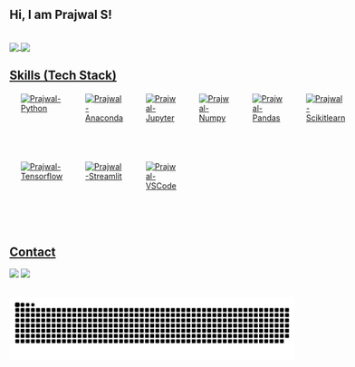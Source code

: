 ## Hi, I am Prajwal S! 
</br>

 <div>
  <a href="https://github.com/Prajwals1">
   <img align="center" height="250" src="https://github-readme-stats.vercel.app/api/top-langs/?username=Prajwals1&layout=compact&langs_count=16&theme=dracula"/>
   <img align="center" src="https://media.licdn.com/dms/image/D5612AQE4Qbm-IfchVw/article-inline_image-shrink_400_744/0/1681986754638?e=1720656000&v=beta&t=a8nBKsPVMO3k6MEODoKkW-yQOvpfQ75nLT9ysXSLNEQ">
</div>

 
## Skills (Tech Stack)
<div style="display: grid; grid-template-columns: repeat(6, 1fr); gap: 40px; margin: 20px;">
  <!-- First Row -->
  <img height="80" alt="Prajwal-Python" src="https://cdn.jsdelivr.net/gh/devicons/devicon@latest/icons/python/python-original-wordmark.svg">
  <img height="80" alt="Prajwal-Anaconda" src="https://cdn.jsdelivr.net/gh/devicons/devicon@latest/icons/anaconda/anaconda-original-wordmark.svg">
  <img height="80" alt="Prajwal-Jupyter" src="https://cdn.jsdelivr.net/gh/devicons/devicon@latest/icons/jupyter/jupyter-original-wordmark.svg">
  <img height="80" alt="Prajwal-Numpy" src="https://cdn.jsdelivr.net/gh/devicons/devicon@latest/icons/numpy/numpy-original-wordmark.svg">
  <img height="80" alt="Prajwal-Pandas" src="https://cdn.jsdelivr.net/gh/devicons/devicon@latest/icons/pandas/pandas-original-wordmark.svg">
  <img height="80" alt="Prajwal-Scikitlearn" src="https://cdn.jsdelivr.net/gh/devicons/devicon@latest/icons/scikitlearn/scikitlearn-original.svg">
  
  <!-- Second Row -->
  <img height="80" alt="Prajwal-Tensorflow" src="https://cdn.jsdelivr.net/gh/devicons/devicon@latest/icons/tensorflow/tensorflow-original.svg">
  <img height="80" alt="Prajwal-Streamlit" src="https://cdn.jsdelivr.net/gh/devicons/devicon@latest/icons/streamlit/streamlit-original.svg">
  <img height="80" alt="Prajwal-VSCode" src="https://cdn.jsdelivr.net/gh/devicons/devicon@latest/icons/vscode/vscode-original.svg">
</div>



  
</br>

## Contact 
<div> 
  <a href="https://www.linkedin.com/in/prajwal-s-43b07b162/" target="_blank"><img src="https://img.shields.io/badge/-LinkedIn-%230077B5?style=for-the-badge&logo=linkedin&logoColor=white" target="_blank"></a> 
  <a href = "mailto: prajwal670@gmail.com"><img src="https://img.shields.io/badge/-Gmail-%23333?style=for-the-badge&logo=gmail&logoColor=white" target="_blank"></a>
 </br>
</br>
 
  ![snake gif](https://github.com/1Seamy/1SeaMy/blob/output/github-contribution-grid-snake-dark.svg)
 
</div>
